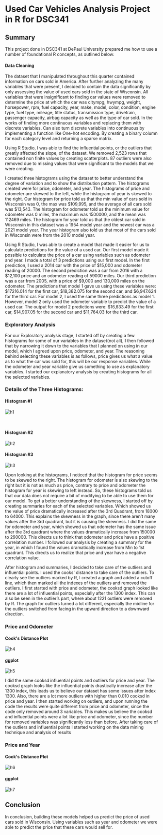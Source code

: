 # Used Car Vehicles Analysis Project in R for DSC341

## Summary

This project  done in DSC341 at DePaul University prepared me how to use a number of foundational R concepts, as outlined below:

#### Data Cleaning
<p>
The dataset that I manipulated throughout this quarter contained information on cars sold in America. After further analyzing the many variables that were present, I decided to contain the data significantly by only assessing the value of used cars sold in the state of Wisconsin. All variables that were insignificant to finding car values were removed to determine the price at which the car was citympg, hwympg, weight, horsepower, rpm, fuel capacity, year, make, model, color, condition, engine type, fuel type, mileage, title status, transmission type, drivetrain, passenger capacity, airbag capacity as well as the type of car sold. In the works of finding more continuous variables and replacing them with discrete variables. Can also turn discrete variables into continuous by implementing a function like One-hot encoding. By creating a binary column for each category level and returning a sparse matrix.

</p>

<p>
  Using R Studio, I was able to find the influential points, or the outliers that greatly affected the slope, of the dataset. We removed 2,523 rows that contained non finite values by creating scatterplots. 87 outliers were also removed due to missing values that were significant to the models that we were creating. 
 </p>
 <p>
I created three histograms using the dataset to better understand the degree of variation and to show the distribution pattern. The histograms created were for price, odometer, and year. The histograms of price and odometer are skewed to the left, while the histogram of year is skewed to the right. Our histogram for price told us that the min value of cars sold in Wisconsin was 0, the max was $109,995, and the average of all cars sold was $13,543. The histogram for odometer told us the minimum value for odometer was 0 miles, the maximum was 1500000, and the mean was 112469 miles. The histogram for year told us that the oldest car sold in Wisconsin in this dataset was a 1954 model year and the newest car was a 2021 model year. The year histogram also told us that most of the cars sold in Wisconsin were from the 2010 model year.
 </p>
 <p>
Using R Studio, I was able to create a model that made it easier for us to calculate predictions for the value of a used car. Our first model made it possible to calculate the price of a car using variables such as odometer and year. I made a total of 3 predictions using our first model. In the first prediction, I used a 2014 car with the price of $15,000 and odometer reading of 20000. The second prediction was a car from 2016 with a $12,100 price and an odometer reading of 59000 miles. Our third prediction was a car from 2005, with a price of $9,000 and 130,000 miles on the odometer. The predictions that model 1 gave us using these variables were: $17216.014 for the first car, $18,382.075 for the second car, and $6,947.624 for the third car. For model 2, I used the same three predictions as model 1. However, model 2 only used the odometer variable to predict the value of a used car. The output for model 2 predictions were: $16,633.49 for the first car, $14,907.05 for the second car and $11,764.03 for the third car. 
 
  </p>

### Exploratory Analysis

<p>
For our Exploratory analysis stage, I started off by creating a few histograms for some of our variables in the dataset(not all), I then followed that by narrowing it down to the variables that I planned on using in our model, which I agreed upon price, odometer, and year. The reasoning behind selecting these variables is as follows, price gives us what a value as to what the car was sold for, this will be our response variables. While the odometer and year variable give us something to use as explanatory variables. I started our explanatory analysis by creating histograms for all the selected variables.

### <b>Details of the Three Histograms: </b> 

#### Histogram #1 

![h1](https://i.ibb.co/gWxwQDX/Screenshot-2022-02-15-at-10-40-32-PM.png)

<br>

#### Histogram #2

![h2](https://i.ibb.co/Ht9f4QH/Screenshot-2022-02-15-at-10-41-39-PM.png)

#### Histogram #3

![h3](https://i.ibb.co/Bybq8Zq/Screenshot-2022-02-15-at-10-42-32-PM.png)

</p>

<p>
  Upon looking at the histograms, I noticed that the histogram for price seems to be skewed to the right. The histogram for odometer is also skewing to the right but it is not as much as price, contrary to price and odometer the histogram for year is skewing to left instead. So, these histograms told us that our data does not require a bit of modifying to be able to use them for our model. To get a better understanding of the skewness, I started off by creating summaries for each of the selected variables. Which showed us the value of price dramatically increased after the 3rd Quadrant, from 18000 to 64000. This explains the skewness in the graph, since there aren’t many values after the 3rd quadrant, but it is causing the skewness. I did the same for odometer and year, which showed us that odometer has the same issue after the 3rd quadrant where the values dramatically increase from 150000 to 290000. This directs us to think that odometer and price have a positive correlation number. I followed our analysis by creating a summary for the year, in which I found the values dramatically increase from Min to 1st quadrant. This directs us to realize that price and year have a negative correlation value.
 </p>
 
 <p>
  After histogram and summaries, I decided to take care of the outliers and influential points. I used the cooks' distance to take care of the outliers. To clearly see the outliers marked by R, I created a graph and added a cutoff line, which then marked all the indexes of the outliers and removed the outliers. I first started with price and odometer, the cooksd graph looked like there are a lot of influential points, especially after the 1300 index. This can also be seen in the outlier’s part, where about 1221 outliers were removed by R. The graph for outliers turned a lot different, especially the midline for the outliers switched from facing in the upward direction to a downward direction.
  </p>
  
  ### Price and Odometer 
  
  #### Cook's Distance Plot

![h4](https://i.ibb.co/ZLSf2Fc/Screenshot-2022-02-15-at-10-13-10-PM.png)

#### ggplot
![h5](https://i.ibb.co/4J28dJm/Screenshot-2022-02-15-at-10-34-21-PM.png)

<p>
  I did the same cooksd influential points and outliers for price and year. The cooksd graph looks like the influential points drastically increase after the 1300 index, this leads us to believe our dataset has some issues after index 1300. Also, there are a lot more outliers with higher than 0.010 cooksd in price and year. I then started working on outliers, and upon running the code the results were quite different from price and odometer, since the code only removed around 3 variables. This makes us believe the cooksd and influential points were a lot like price and odometer, since the number for removed variables was significantly less than before. After taking care of the outliers and influential points I started working on the data mining technique and analysis of results
  </p>
  
### Price and Year

  
  #### Cook's Distance Plot
  ![h6](https://i.ibb.co/zQMh57R/Screenshot-2022-02-15-at-10-37-29-PM.png)
  
  #### ggplot
![h7](https://i.ibb.co/zFntqtK/Screenshot-2022-02-15-at-10-38-22-PM.png)

## Conclusion
In conclusion, building these models helped us predict the price of used cars sold in Wisconsin. Using variables such as year and odometer we were able to predict the price that these cars would sell for. 
